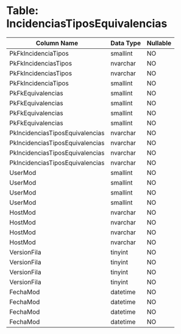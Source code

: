 # Table: IncidenciasTiposEquivalencias

| Column Name | Data Type | Nullable |
|-------------|-----------|----------|
| PkFkIncidenciaTipos | smallint | NO |
| PkFkIncidenciasTipos | nvarchar | NO |
| PkFkIncidenciasTipos | nvarchar | NO |
| PkFkIncidenciaTipos | smallint | NO |
| PkFkEquivalencias | smallint | NO |
| PkFkEquivalencias | smallint | NO |
| PkFkEquivalencias | smallint | NO |
| PkFkEquivalencias | smallint | NO |
| PkIncidenciasTiposEquivalencias | nvarchar | NO |
| PkIncidenciasTiposEquivalencias | nvarchar | NO |
| PkIncidenciasTiposEquivalencias | nvarchar | NO |
| PkIncidenciasTiposEquivalencias | nvarchar | NO |
| UserMod | smallint | NO |
| UserMod | smallint | NO |
| UserMod | smallint | NO |
| UserMod | smallint | NO |
| HostMod | nvarchar | NO |
| HostMod | nvarchar | NO |
| HostMod | nvarchar | NO |
| HostMod | nvarchar | NO |
| VersionFila | tinyint | NO |
| VersionFila | tinyint | NO |
| VersionFila | tinyint | NO |
| VersionFila | tinyint | NO |
| FechaMod | datetime | NO |
| FechaMod | datetime | NO |
| FechaMod | datetime | NO |
| FechaMod | datetime | NO |
